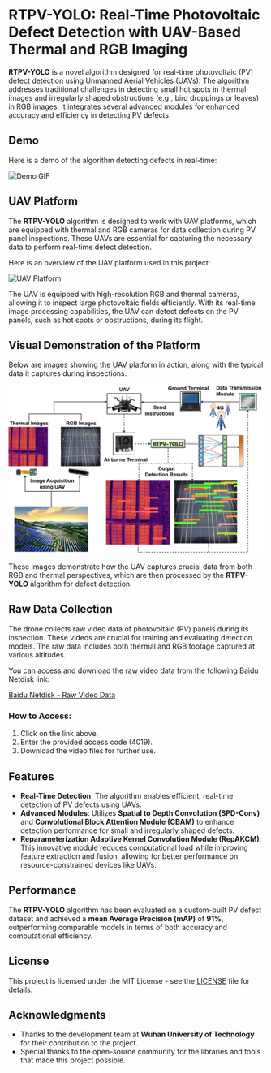# RTPV-YOLO: Real-Time Photovoltaic Defect Detection with UAV-Based Thermal and RGB Imaging

**RTPV-YOLO** is a novel algorithm designed for real-time photovoltaic (PV) defect detection using Unmanned Aerial Vehicles (UAVs). The algorithm addresses traditional challenges in detecting small hot spots in thermal images and irregularly shaped obstructions (e.g., bird droppings or leaves) in RGB images. It integrates several advanced modules for enhanced accuracy and efficiency in detecting PV defects.

## Demo

Here is a demo of the algorithm detecting defects in real-time:

![Demo GIF](examples/hotspot-detect.gif)

## UAV Platform

The **RTPV-YOLO** algorithm is designed to work with UAV platforms, which are equipped with thermal and RGB cameras for data collection during PV panel inspections. These UAVs are essential for capturing the necessary data to perform real-time defect detection.

Here is an overview of the UAV platform used in this project:

![UAV Platform](images/fig1.png)

The UAV is equipped with high-resolution RGB and thermal cameras, allowing it to inspect large photovoltaic fields efficiently. With its real-time image processing capabilities, the UAV can detect defects on the PV panels, such as hot spots or obstructions, during its flight.

## Visual Demonstration of the Platform

Below are images showing the UAV platform in action, along with the typical data it captures during inspections.

![UAV in Action](images/fig2.png)

These images demonstrate how the UAV captures crucial data from both RGB and thermal perspectives, which are then processed by the **RTPV-YOLO** algorithm for defect detection.

## Raw Data Collection

The drone collects raw video data of photovoltaic (PV) panels during its inspection. These videos are crucial for training and evaluating detection models. The raw data includes both thermal and RGB footage captured at various altitudes.

You can access and download the raw video data from the following Baidu Netdisk link:

[Baidu Netdisk - Raw Video Data](https://pan.baidu.com/s/1yPEjzDxNqisjyBJwAx3cUw)

### How to Access:
1. Click on the link above.
2. Enter the provided access code (4019).
3. Download the video files for further use.

## Features

- **Real-Time Detection**: The algorithm enables efficient, real-time detection of PV defects using UAVs.
- **Advanced Modules**: Utilizes **Spatial to Depth Convolution (SPD-Conv)** and **Convolutional Block Attention Module (CBAM)** to enhance detection performance for small and irregularly shaped defects.
- **Reparameterization Adaptive Kernel Convolution Module (RepAKCM)**: This innovative module reduces computational load while improving feature extraction and fusion, allowing for better performance on resource-constrained devices like UAVs.

## Performance

The **RTPV-YOLO** algorithm has been evaluated on a custom-built PV defect dataset and achieved a **mean Average Precision (mAP)** of **91%**, outperforming comparable models in terms of both accuracy and computational efficiency.

## License

This project is licensed under the MIT License - see the [LICENSE](LICENSE) file for details.

## Acknowledgments

- Thanks to the development team at **Wuhan University of Technology** for their contribution to the project.
- Special thanks to the open-source community for the libraries and tools that made this project possible.
